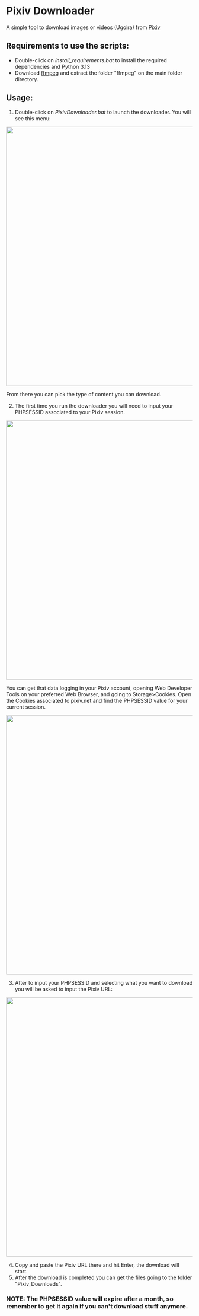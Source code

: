 # Pixiv Downloader
A simple tool to download images or videos (Ugoira) from [Pixiv](https://www.pixiv.net)



## Requirements to use the scripts:

  - Double-click on _install_requirements.bat_ to install the required dependencies and Python 3.13
  - Download [ffmpeg](https://www.gyan.dev/ffmpeg/builds/ffmpeg-release-full.7z) and extract the folder "ffmpeg" on the main folder directory.
  
  

## Usage:

1. Double-click on _PixivDownloader.bat_ to launch the downloader. You will see this menu:

<img src="https://files.catbox.moe/pu3e16.png" width="700"/>

   From there you can pick the type of content you can download.

2. The first time you run the downloader you will need to input your PHPSESSID associated to your Pixiv session.


<img src="https://files.catbox.moe/c2u847.png" width="700"/>

   You can get that data logging in your Pixiv account, opening Web Developer Tools on your preferred Web Browser, and going to Storage>Cookies. Open the Cookies associated to pixiv.net and find the PHPSESSID value for your current session.
   
   
<img src="https://files.catbox.moe/lk5139.png" width="700"/>
   

3. After to input your PHPSESSID and selecting what you want to download you will be asked to input the Pixiv URL:


<img src="https://files.catbox.moe/izhcbj.png" width="700"/>


4. Copy and paste the Pixiv URL there and hit Enter, the download will start.
5. After the download is completed you can get the files going to the folder "Pixiv_Downloads".


### NOTE: The PHPSESSID value will expire after a month, so remember to get it again if you can't download stuff anymore.
